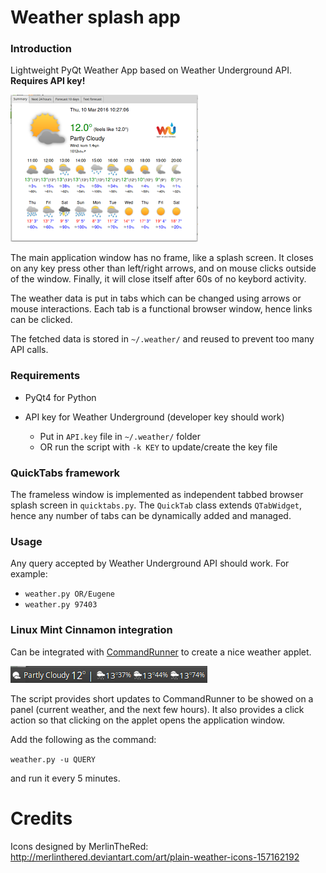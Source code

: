 # Weather splash app

### Introduction
Lightweight PyQt Weather App based on Weather Underground API. **Requires API key!**

![screenshot](doc/weather.png)

The main application window has no frame, like a splash screen. 
It closes on any key press other than left/right arrows, and on mouse clicks outside of the window.
Finally, it will close itself after 60s of no keybord activity.

The weather data is put in tabs which can be changed using arrows or mouse interactions. 
Each tab is a functional browser window, hence links can be clicked.

The fetched data is stored in `~/.weather/` and reused to prevent too many API calls.
   
### Requirements
* PyQt4 for Python
* API key for Weather Underground (developer key should work)

   - Put in `API.key` file in `~/.weather/` folder
   - OR run the script with `-k KEY` to update/create the key file

### QuickTabs framework
The frameless window is implemented as independent tabbed browser splash screen in `quicktabs.py`.
The `QuickTab` class extends `QTabWidget`, hence any number of tabs can be dynamically added and managed.

### Usage
Any query accepted by Weather Underground API should work. For example:
- `weather.py OR/Eugene`
- `weather.py 97403`

### Linux Mint Cinnamon integration
Can be integrated with [CommandRunner](https://cinnamon-spices.linuxmint.com/applets/view/226) to create a nice weather applet. 

![applet](doc/panel.png)

The script provides short updates to CommandRunner to be showed on a panel (current weather, and the next few hours). It also provides a click action so that clicking on the applet opens the application window.

Add the following as the command:

`weather.py -u QUERY`

and run it every 5 minutes.

# Credits
Icons designed by MerlinTheRed: http://merlinthered.deviantart.com/art/plain-weather-icons-157162192
